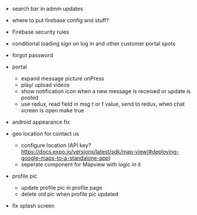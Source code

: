 <!-- - filter messages to only show if to and from are corresponding

  - this should be fixed once we refactor to use redux for messages. Currently restricted by firebase queries. Once we get messages in redux, we can pass redux messages to state and filter them to only show with proper to and froms. This is only an issue on the customer portal side of the app mainly because we use the customer email as document id for messages collection. -->

<!-- - in admin updates, list users (sort) by most recent message (sent or received)
  - instead, this is listed by most recent user created -->

<!-- Refactor everything in updates tab to work in chats tab.

- refactor firestore messages to have an image url key (see firestore for reference)
- be able to see the text and image in the text field on adminchats
- conditionially render an image in chat section if there is an image URl -->

<!-- - Push notifications -->

- search bar in admin updates

- where to put firebase config and stuff?

  <!-- - refactor firebase - Register refactor is only file still using firebase.js -->

- Firebase security rules

- conditional loading sign on log in and other customer portal spots

- forgot password

- portal

  - expand message picture onPress
  - play/ upload videos
  - show notification icon when a new message is received or update is posted
  - use redux, read field in msg t or f value, send to redux, when chat screen is open make true
    <!-- - message time -->
    <!-- - take a pick to send (not just choose from camera roll) -->

- android appearance fix

- geo location for contact us

  - configure location (API key? https://docs.expo.io/versions/latest/sdk/map-view/#deploying-google-maps-to-a-standalone-app)
  - seperate component for Mapview with logic in it

- profile pic
  <!-- - save default pic to assests or in firebase storage -->
  <!-- - change hard code default pro pic -->
  <!-- - auto save default pic in registration -->
  - update profile pic in profile page
  - delete old pic when profile pic updated
  <!-- - need to get Download URL of avatar from fire storage -->
- fix splash screen
